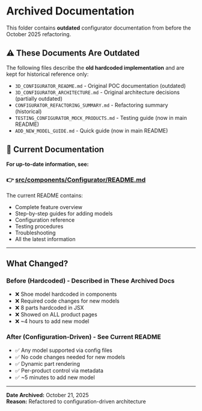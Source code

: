 # Archived Documentation

This folder contains **outdated** configurator documentation from before the October 2025 refactoring.

## ⚠️ These Documents Are Outdated

The following files describe the **old hardcoded implementation** and are kept for historical reference only:

- `3D_CONFIGURATOR_README.md` - Original POC documentation (outdated)
- `3D_CONFIGURATOR_ARCHITECTURE.md` - Original architecture decisions (partially outdated)
- `CONFIGURATOR_REFACTORING_SUMMARY.md` - Refactoring summary (historical)
- `TESTING_CONFIGURATOR_MOCK_PRODUCTS.md` - Testing guide (now in main README)
- `ADD_NEW_MODEL_GUIDE.md` - Quick guide (now in main README)

## 📖 Current Documentation

**For up-to-date information, see:**

### 👉 **[src/components/Configurator/README.md](../src/components/Configurator/README.md)**

The current README contains:
- Complete feature overview
- Step-by-step guides for adding models
- Configuration reference
- Testing procedures
- Troubleshooting
- All the latest information

---

## What Changed?

### Before (Hardcoded) - Described in These Archived Docs
- ❌ Shoe model hardcoded in components
- ❌ Required code changes for new models
- ❌ 8 parts hardcoded in JSX
- ❌ Showed on ALL product pages
- ❌ ~4 hours to add new model

### After (Configuration-Driven) - See Current README
- ✅ Any model supported via config files
- ✅ No code changes needed for new models
- ✅ Dynamic part rendering
- ✅ Per-product control via metadata
- ✅ ~5 minutes to add new model

---

**Date Archived:** October 21, 2025  
**Reason:** Refactored to configuration-driven architecture
